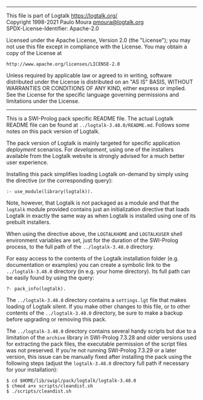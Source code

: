 ________________________________________________________________________

This file is part of Logtalk <https://logtalk.org/>  
Copyright 1998-2021 Paulo Moura <pmoura@logtalk.org>  
SPDX-License-Identifier: Apache-2.0

Licensed under the Apache License, Version 2.0 (the "License");
you may not use this file except in compliance with the License.
You may obtain a copy of the License at

    http://www.apache.org/licenses/LICENSE-2.0

Unless required by applicable law or agreed to in writing, software
distributed under the License is distributed on an "AS IS" BASIS,
WITHOUT WARRANTIES OR CONDITIONS OF ANY KIND, either express or implied.
See the License for the specific language governing permissions and
limitations under the License.
________________________________________________________________________


This is a SWI-Prolog pack specific README file. The actual Logtalk
README file can be found at `../logtalk-3.48.0/README.md`. Follows
some notes on this pack version of Logtalk.

The pack version of Logtalk is mainly targeted for specific application
*deployment* scenarios. For *development*, using one of the installers
available from the Logtalk website is strongly advised for a much better
user experience.

Installing this pack simplifies loading Logtalk on-demand by simply
using the directive (or the corresponding query):

	:- use_module(library(logtalk)).

Note, however, that Logtalk is not packaged as a module and that the
`logtalk` module provided contains just an initialization directive
that loads Logtalk in exactly the same way as when Logtalk is installed
using one of its prebuilt installers.

When using the directive above, the `LOGTALKHOME` and `LOGTALKUSER`
shell environment variables are set, just for the duration of the
SWI-Prolog process, to the full path of the `../logtalk-3.48.0`
directory.

For easy access to the contents of the Logtalk installation folder
(e.g. documentation or examples) you can create a symbolic link to the
`../logtalk-3.48.0` directory (in e.g. your home directory). Its full
path can be easily found by using the query:

	?- pack_info(logtalk).

The `../logtalk-3.48.0` directory contains a `settings.lgt` file that
makes loading of Logtalk silent. If you make other changes to this file,
or to other contents of the `../logtalk-3.48.0` directory, be sure to
make a backup before upgrading or removing this pack.

The `../logtalk-3.48.0` directory contains several handy scripts but due
to a limitation of the `archive` library in SWI-Prolog 7.3.28 and older
versions used for extracting the pack files, the executable permission
of the script files was not preserved. If you're not running SWI-Prolog
7.3.29 or a later version, this issue can be manually fixed after installing
the pack using the following steps (adjust the `logtalk-3.48.0` directory
full path if necessary for your installation):

	$ cd $HOME/lib/swipl/pack/logtalk/logtalk-3.48.0
	$ chmod a+x scripts/cleandist.sh
	$ ./scripts/cleandist.sh
